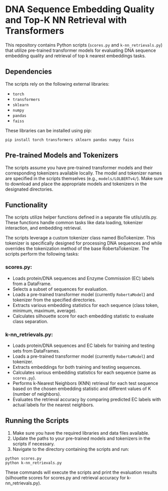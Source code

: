 # DNA Sequence Embedding Quality and Top-K NN Retrieval with Transformers

This repository contains Python scripts (`scores.py` and `k-nn_retrievals.py`) that utilize pre-trained transformer models for evaluating DNA sequence embedding quality and retrieval of top k nearest embeddings tasks.

## Dependencies

The scripts rely on the following external libraries:

- `torch`
- `transformers`
- `sklearn`
- `numpy`
- `pandas`
- `faiss`

These libraries can be installed using pip:

```
pip install torch transformers sklearn pandas numpy faiss
```

## Pre-trained Models and Tokenizers

The scripts assume you have pre-trained transformer models and their corresponding tokenizers available locally. The model and tokenizer names are specified in the scripts themselves (e.g., `models/LOLBERTv4/`). Make sure to download and place the appropriate models and tokenizers in the designated directories.

## Functionality

The scripts utilize helper functions defined in a separate file utils/utils.py. These functions handle common tasks like data loading, tokenizer interaction, and embedding retrieval.

The scripts leverage a custom tokenizer class named BioTokenizer. This tokenizer is specifically designed for processing DNA sequences and while overrides the tokenization method of the base RobertaTokenizer. 
The scripts perform the following tasks:

### scores.py:

- Loads protein/DNA sequences and Enzyme Commission (EC) labels from a DataFrame.
- Selects a subset of sequences for evaluation.
- Loads a pre-trained transformer model (currently `RobertaModel`) and tokenizer from the specified directories.
- Extracts various embedding statistics for each sequence (class token, minimum, maximum, average).
- Calculates silhouette score for each embedding statistic to evaluate class separation.

### k-nn_retrievals.py:

- Loads protein/DNA sequences and EC labels for training and testing sets from DataFrames.
- Loads a pre-trained transformer model (currently `RobertaModel`) and tokenizer.
- Extracts embeddings for both training and testing sequences.
- Calculates various embedding statistics for each sequence (same as `scores.py`).
- Performs k-Nearest Neighbors (KNN) retrieval for each test sequence based on the chosen embedding statistic and different values of K (number of neighbors).
- Evaluates the retrieval accuracy by comparing predicted EC labels with actual labels for the nearest neighbors.

## Running the Scripts

1. Make sure you have the required libraries and data files available.
2. Update the paths to your pre-trained models and tokenizers in the scripts if necessary.
3. Navigate to the directory containing the scripts and run:

```
python scores.py
python k-nn_retrievals.py
```




These commands will execute the scripts and print the evaluation results (silhouette scores for scores.py and retrieval accuracy for k-nn_retrievals.py).